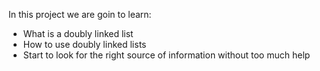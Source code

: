 In this project we are goin to learn:
- What is a doubly linked list
- How to use doubly linked lists
- Start to look for the right source of information without too much help
